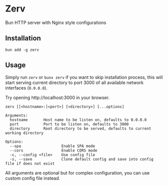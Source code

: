 # Zerv
Bun HTTP server with Nginx style configurations

## Installation
`bun add -g zerv`

## Usage
Simply run `zerv` or `bunx zerv` if you want to skip installation process, this will start serving current directory to port 3000 of all available network interfaces (`0.0.0.0`).

Try opening http://localhost:3000 in your browser.

`zerv [[<hostname>:]<port>] [<directory>] [...options]`
```
Arguments:
  hostname       Host name to be listen on, defaults to 0.0.0.0
  port           Port to be listen on, defaults to 3000
  directory      Root directory to be served, defaults to current working directory

Options:
  --spa                  Enable SPA mode
  --cors                 Enable CORS mode
  -c, --config <file>    Use config file
  -s, --save             Clone default config and save into config file if does not exist
```
All arguments are optional but for complex configuration, you can use custom config file instead.
